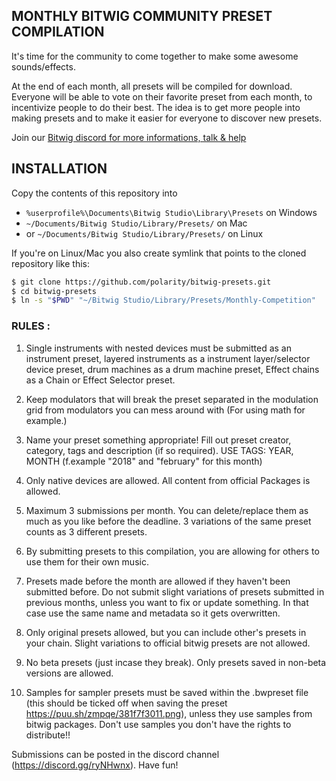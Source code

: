 ## MONTHLY BITWIG COMMUNITY PRESET COMPILATION

It's time for the community to come together to make some awesome sounds/effects.

At the end of each month, all presets will be compiled for download. Everyone will be able to vote on their favorite preset from each month, to incentivize people to do their best. The idea is to get more people into making presets and to make it easier for everyone to discover new presets.

Join our [Bitwig discord for more informations, talk & help](https://discord.gg/0g2ZPafIN3eWParf)

## INSTALLATION

Copy the contents of this repository into

- `%userprofile%\Documents\Bitwig Studio\Library\Presets` on Windows
- `~/Documents/Bitwig Studio/Library/Presets/` on Mac
- or `~/Documents/Bitwig Studio/Library/Presets/` on Linux

If you're on Linux/Mac you also create symlink that points to the cloned repository like this:

```sh
$ git clone https://github.com/polarity/bitwig-presets.git
$ cd bitwig-presets
$ ln -s "$PWD" "~/Bitwig Studio/Library/Presets/Monthly-Competition"
```

### RULES : ### 

1. Single instruments with nested devices must be submitted as an instrument preset, layered instruments as a instrument layer/selector device preset, drum machines as a drum machine preset, Effect chains as a Chain or Effect Selector preset. 

2. Keep modulators that will break the preset separated in the modulation grid from modulators you can mess around with (For using math for example.) 

3. Name your preset something appropriate! Fill out preset creator, category, tags and description (if so required). USE TAGS: YEAR, MONTH (f.example "2018" and "february" for this month)

4. Only native devices are allowed. All content from official Packages is allowed. 

5. Maximum 3 submissions per month. You can delete/replace them as much as you like before the deadline. 3 variations of the same preset counts as 3 different presets. 

6. By submitting presets to this compilation, you are allowing for others to use them for their own music. 

7. Presets made before the month are allowed if they haven't been submitted before. Do not submit slight variations of presets submitted in previous months, unless you want to fix or update something. In that case use the same name and metadata so it gets overwritten.

8. Only original presets allowed, but you can include other's presets in your chain. Slight variations to official bitwig presets are not allowed.

9. No beta presets (just incase they break). Only presets saved in non-beta versions are allowed.

10. Samples for sampler presets must be saved within the .bwpreset file (this should be ticked off when saving the preset https://puu.sh/zmpqe/381f7f3011.png), unless they use samples from bitwig packages. Don't use samples you don't have the rights to distribute!!

Submissions can be posted in the discord channel (https://discord.gg/ryNHwnx). Have fun!
